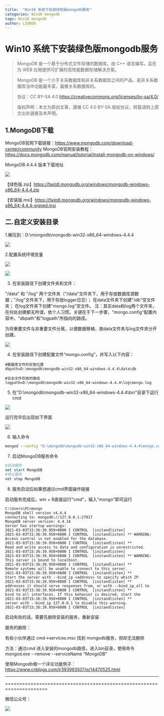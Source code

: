 ```yaml
---
title:  "Win10 系统下安装绿色版mongodb服务"
categories: Win10 mongodb
tags: Win10 mongodb
author: LIUREN
---
```


# Win10 系统下安装绿色版mongodb服务

> MongoDB 是一个基于分布式文件存储的数据库。由 C++ 语言编写。旨在为 WEB 应用提供可扩展的高性能数据存储解决方案。
>
> MongoDB 是一个介于关系数据库和非关系数据库之间的产品，是非关系数据库当中功能最丰富，最像关系数据库的。
>
> 协议：CC BY-SA 4.0 https://creativecommons.org/licenses/by-sa/4.0/  
>
> 版权声明：本文为原创文章，遵循 CC 4.0 BY-SA 版权协议，转载请附上原文出处链接及本声明。



## 1.MongoDB下载

MongoDB官网下载链接：https://www.mongodb.com/download-center/community
MongoDB官网安装教程：https://docs.mongodb.com/manual/tutorial/install-mongodb-on-windows/

MongoDB 4.4.4 版本下载地址

![](https://www.codepeople.cn/imges/00x81.png)



【绿色版.zip】https://fastdl.mongodb.org/windows/mongodb-windows-x86_64-4.4.4.zip

【安装版.msi】https://fastdl.mongodb.org/windows/mongodb-windows-x86_64-4.4.4-signed.msi



## 二.自定义安装目录

1.解压到：D:\mongodb\mongodb-win32-x86_64-windows-4.4.4

![](https://www.codepeople.cn/imges/00x76.png)



2.配置系统环境变量

![](https://www.codepeople.cn/imges/00x77.png)

![](https://www.codepeople.cn/imges/00x78.png)



3. 在安装路径下创建文件夹和文件：

"/data" 和 "/log" 两个文件夹（"/data"文件夹下，用于存放数据库源数据；"/log"文件夹下，用于存放logger日志）；
在data文件夹下创建"/db"空文件夹；
在log文件夹下创建"mongo.log"空文件。
注：其实data和log两个文件夹，在何处创建都无所谓，依个人习惯。关键在于下一步骤，"mongo.config"配置内容中，"dbpath"和"logpath"所指向的路径。

为将重要文件与非重要文件分离，以便数据移植，故data文件夹与log文件夹分开创建。

![](https://www.codepeople.cn/imges/00x79.png)



4. 在安装路径下创建配置文件“mongo.config”，并写入以下内容：

```properties
#数据库文件的存放位置
dbpath=D:\mongodb\mongodb-win32-x86_64-windows-4.4.4\data\db

#日志文件存放的路径
logpath=D:\mongodb\mongodb-win32-x86_64-windows-4.4.4\log\mongo.log
```



5. 在"D:\mongodb\mongodb-win32-x86_64-windows-4.4.4\bin"目录下运行cmd

![](https://www.codepeople.cn/imges/00x80.png)

运行完毕后出现如下界面

![](https://www.codepeople.cn/imges/00x81.png)



6. 输入命令

```cmd
mongod --config "D:\mongodb\mongodb-win32-x86_64-windows-4.4.4\mongo.config" --install --serviceName "MongoDB"
```



7. 启动MongoDB服务命令

```powershell
#启动服务
net start MongoDB
#停止服务
net stop MongoDB
```

8. 服务启动后如果想通过cmd界面操作链接

启动服务完成后，win + R直接运行"cmd"，输入"mongo"即可运行

```
C:\Users\PC>mongo
MongoDB shell version v4.4.4
connecting to: mongodb://127.0.0.1:27017
MongoDB server version: 4.4.14
Server has startup warnings:
2021-03-03T15:36:39.950+0800 I CONTROL  [initandlisten]
2021-03-03T15:36:39.950+0800 I CONTROL  [initandlisten] ** WARNING: Access control is not enabled for the database.
2021-03-03T15:36:39.950+0800 I CONTROL  [initandlisten] **          Read and write access to data and configuration is unrestricted.
2021-03-03T15:36:39.950+0800 I CONTROL  [initandlisten]
2021-03-03T15:36:39.950+0800 I CONTROL  [initandlisten] ** WARNING: This server is bound to localhost.
2021-03-03T15:36:39.950+0800 I CONTROL  [initandlisten] **          Remote systems will be unable to connect to this server.
2021-03-03T15:36:39.950+0800 I CONTROL  [initandlisten] **          Start the server with --bind_ip <address> to specify which IP
2021-03-03T15:36:39.950+0800 I CONTROL  [initandlisten] **          addresses it should serve responses from, or with --bind_ip_all to
2021-03-03T15:36:39.950+0800 I CONTROL  [initandlisten] **          bind to all interfaces. If this behavior is desired, start the
2021-03-03T15:36:39.950+0800 I CONTROL  [initandlisten] **          server with --bind_ip 127.0.0.1 to disable this warning.
2021-03-03T15:36:39.950+0800 I CONTROL  [initandlisten]
```



启动失败的话，需要先删除安装的服务，重新安装

服务的删除：

有些小伙伴通过 cmd->services.msc 找到 mongodb服务，但却无法删除

方法：通过cmd 进入安装的mongodb路径，进入bin目录，使用命令 mongod.exe --remove --serviceName "MongoDB"

使用Mongodb做一个评论功能例子：https://www.cnblogs.com/lr393993507/p/14470525.html



------

=====================================================================

微信公众号：

![](https://www.codepeople.cn/imges/weixin_icon/weixin.jpg)